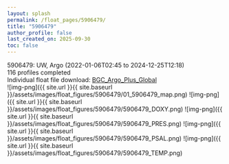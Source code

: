 ```yaml
---
layout: splash
permalink: /float_pages/5906479/
title: "5906479"
author_profile: false
last_created_on: 2025-09-30
toc: false
---
```

 
5906479: UW, Argo (2022-01-06T02:45 to 2024-12-25T12:18)\
116 profiles completed\
Individual float file download: [BGC_Argo_Plus_Global](https://ftp.soest.hawaii.edu/bgc_argo_plus/Individual_Floats/outliers_removed/5906479_Sprof_processed.nc)\
![img-png]({{ site.url }}{{ site.baseurl }}/assets/images/float_figures/5906479/01_5906479_map.png)
![img-png]({{ site.url }}{{ site.baseurl }}/assets/images/float_figures/5906479/5906479_DOXY.png)
![img-png]({{ site.url }}{{ site.baseurl }}/assets/images/float_figures/5906479/5906479_PRES.png)
![img-png]({{ site.url }}{{ site.baseurl }}/assets/images/float_figures/5906479/5906479_PSAL.png)
![img-png]({{ site.url }}{{ site.baseurl }}/assets/images/float_figures/5906479/5906479_TEMP.png)
